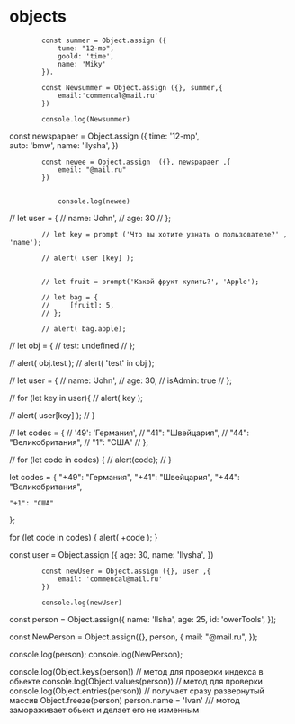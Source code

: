 # objects

            const summer = Object.assign ({
                tume: "12-mp",
                goold: 'time',
                name: 'Miky'
            }).   

            const Newsummer = Object.assign ({}, summer,{
                email:'commencal@mail.ru'
            })

            console.log(Newsummer)
 const newspapaer = Object.assign ({
                time: '12-mp',  
                auto: 'bmw',
                name: 'ilysha',
            })

            const newee = Object.assign  ({}, newspapaer ,{
                emeil: "@mail.ru"
            })
            
            
                console.log(newee)
// let user = {
            //     name: 'John',
            //     age: 30
            // };

            // let key = prompt ('Что вы хотите узнать о пользователе?' , 'name');

            // alert( user [key] );


            // let fruit = prompt('Какой фрукт купить?', 'Apple');

            // let bag = {
            //     [fruit]: 5,
            // };

            // alert( bag.apple);


// let obj = {
//     test: undefined 
// };

// alert( obj.test );
// alert( 'test' in obj );



// let user = {
//     name: 'John',
//     age: 30,
//     isAdmin: true
// };

// for (let key in user){
//     alert( key );

//     alert( user[key] );
// }


// let codes = {
//     '49': 'Германия',
//     "41": "Швейцария",
//     "44": "Великобритания",
//     "1": "США"
// };

// for (let code in codes) {
//     alert(code);
// }


let codes = {
    "+49": "Германия",
    "+41": "Швейцария",
    "+44": "Великобритания",

    "+1": "США"
};

for (let code in codes) {
    alert( +code );
}

 const user = Object.assign ({
                age: 30,
                name: 'Ilysha',
            })

            const newUser = Object.assign ({}, user ,{
                email: 'commencal@mail.ru'
            })

            console.log(newUser)


const person = Object.assign({
    name: 'Ilsha',
    age: 25,
    id: 'owerTools',
});

const NewPerson = Object.assign({}, person, {
    mail: "@mail.ru",
});

console.log(person);
console.log(NewPerson);

console.log(Object.keys(person)) // метод для проверки индекса в обьекте
console.log(Object.values(person)) // метод для проверки 
console.log(Object.entries(person)) // получает сразу развернутый массив
Object.freeze(person)
person.name = 'Ivan' /// мотод замораживает обьект и делает его не изменным



